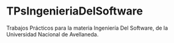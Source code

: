 # TPsIngenieriaDelSoftware
Trabajos Prácticos para la materia Ingeniería Del Software, de la Universidad Nacional de Avellaneda.
